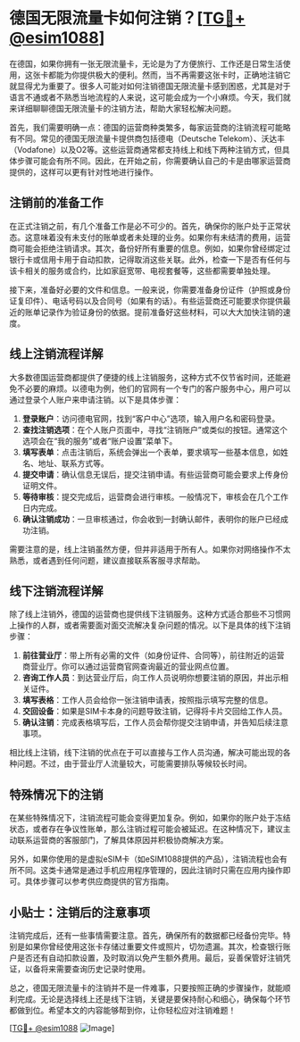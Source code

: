 # 德国无限流量卡如何注销？[[TG💪+ @esim1088](https://t.me/s/esim1088)]

在德国，如果你拥有一张无限流量卡，无论是为了方便旅行、工作还是日常生活使用，这张卡都能为你提供极大的便利。然而，当不再需要这张卡时，正确地注销它就显得尤为重要了。很多人可能对如何注销德国无限流量卡感到困惑，尤其是对于语言不通或者不熟悉当地流程的人来说，这可能会成为一个小麻烦。今天，我们就来详细聊聊德国无限流量卡的注销方法，帮助大家轻松解决问题。

首先，我们需要明确一点：德国的运营商种类繁多，每家运营商的注销流程可能略有不同。常见的德国无限流量卡提供商包括德电（Deutsche Telekom）、沃达丰（Vodafone）以及O2等。这些运营商通常都支持线上和线下两种注销方式，但具体步骤可能会有所不同。因此，在开始之前，你需要确认自己的卡是由哪家运营商提供的，这样可以更有针对性地进行操作。

## 注销前的准备工作

在正式注销之前，有几个准备工作是必不可少的。首先，确保你的账户处于正常状态。这意味着没有未支付的账单或者未处理的业务。如果你有未结清的费用，运营商可能会拒绝注销请求。其次，备份好所有重要的信息。例如，如果你曾经绑定过银行卡或信用卡用于自动扣款，记得取消这些关联。此外，检查一下是否有任何与该卡相关的服务或合约，比如家庭宽带、电视套餐等，这些都需要单独处理。

接下来，准备好必要的文件和信息。一般来说，你需要准备身份证件（护照或身份证复印件）、电话号码以及合同号（如果有的话）。有些运营商还可能要求你提供最近的账单记录作为验证身份的依据。提前准备好这些材料，可以大大加快注销的速度。

## 线上注销流程详解

大多数德国运营商都提供了便捷的线上注销服务，这种方式不仅节省时间，还能避免不必要的麻烦。以德电为例，他们的官网有一个专门的客户服务中心，用户可以通过登录个人账户来申请注销。以下是具体步骤：

1. **登录账户**：访问德电官网，找到“客户中心”选项，输入用户名和密码登录。
2. **查找注销选项**：在个人账户页面中，寻找“注销账户”或类似的按钮。通常这个选项会在“我的服务”或者“账户设置”菜单下。
3. **填写表单**：点击注销后，系统会弹出一个表单，要求填写一些基本信息，如姓名、地址、联系方式等。
4. **提交申请**：确认信息无误后，提交注销申请。有些运营商可能会要求上传身份证明文件。
5. **等待审核**：提交完成后，运营商会进行审核。一般情况下，审核会在几个工作日内完成。
6. **确认注销成功**：一旦审核通过，你会收到一封确认邮件，表明你的账户已经成功注销。

需要注意的是，线上注销虽然方便，但并非适用于所有人。如果你对网络操作不太熟悉，或者遇到任何问题，建议直接联系客服寻求帮助。

## 线下注销流程详解

除了线上注销外，德国的运营商也提供线下注销服务。这种方式适合那些不习惯网上操作的人群，或者需要面对面交流解决复杂问题的情况。以下是具体的线下注销步骤：

1. **前往营业厅**：带上所有必需的文件（如身份证件、合同等），前往附近的运营商营业厅。你可以通过运营商官网查询最近的营业网点位置。
2. **咨询工作人员**：到达营业厅后，向工作人员说明你想要注销的原因，并出示相关证件。
3. **填写表格**：工作人员会给你一张注销申请表，按照指示填写完整的信息。
4. **交回设备**：如果是SIM卡本身的问题导致注销，记得将卡片交回给工作人员。
5. **确认注销**：完成表格填写后，工作人员会帮你提交注销申请，并告知后续注意事项。

相比线上注销，线下注销的优点在于可以直接与工作人员沟通，解决可能出现的各种问题。不过，由于营业厅人流量较大，可能需要排队等候较长时间。

## 特殊情况下的注销

在某些特殊情况下，注销流程可能会变得更加复杂。例如，如果你的账户处于冻结状态，或者存在争议性账单，那么注销过程可能会被延迟。在这种情况下，建议主动联系运营商的客服部门，了解具体原因并积极协商解决方案。

另外，如果你使用的是虚拟eSIM卡（如eSIM1088提供的产品），注销流程也会有所不同。这类卡通常是通过手机应用程序管理的，因此注销时只需在应用内操作即可。具体步骤可以参考供应商提供的官方指南。

## 小贴士：注销后的注意事项

注销完成后，还有一些事情需要注意。首先，确保所有的数据都已经备份完毕。特别是如果你曾经使用这张卡存储过重要文件或照片，切勿遗漏。其次，检查银行账户是否还有自动扣款设置，及时取消以免产生额外费用。最后，妥善保管好注销凭证，以备将来需要查询历史记录时使用。

总之，德国无限流量卡的注销并不是一件难事，只要按照正确的步骤操作，就能顺利完成。无论是选择线上还是线下注销，关键是要保持耐心和细心，确保每个环节都做到位。希望本文的内容能够帮到你，让你轻松应对注销难题！

[[TG💪+ @esim1088](https://t.me/s/esim1088) ![Image](https://i.postimg.cc/4NQfJmqS/Snipaste-2025-05-13-00-14-12.png)]